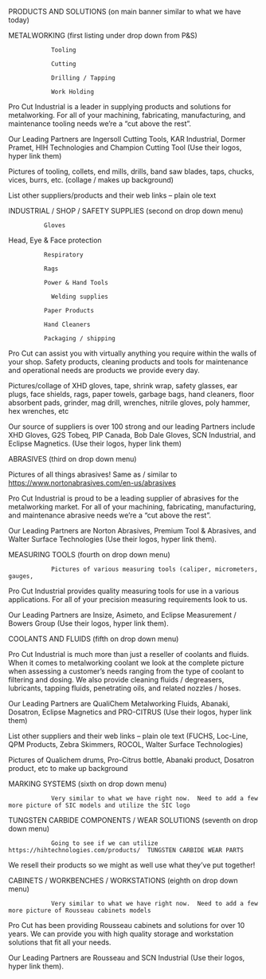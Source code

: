 PRODUCTS AND SOLUTIONS  (on main banner similar to what we have today)

 

METALWORKING (first listing under drop down from P&S)

                Tooling

                Cutting

                Drilling / Tapping

                Work Holding

 

Pro Cut Industrial is a leader in supplying products and solutions for metalworking.  For all of your machining, fabricating, manufacturing, and maintenance tooling needs we’re a “cut above the rest”.

 

Our Leading Partners are Ingersoll Cutting Tools, KAR Industrial, Dormer Pramet, HIH Technologies and Champion Cutting Tool   (Use their logos, hyper link them)

 

Pictures of tooling, collets, end mills, drills, band saw blades, taps, chucks, vices, burrs, etc.  (collage / makes up background)

 

List other suppliers/products and their web links – plain ole text

 

 

INDUSTRIAL / SHOP / SAFETY SUPPLIES (second on drop down menu)

              Gloves

Head, Eye & Face protection

              Respiratory

              Rags

              Power & Hand Tools

                Welding supplies

              Paper Products

              Hand Cleaners

              Packaging / shipping

 

Pro Cut can assist you with virtually anything you require within the walls of your shop.  Safety products, cleaning products and tools for maintenance and operational needs are products we provide every day.

 

Pictures/collage of XHD gloves, tape, shrink wrap, safety glasses, ear plugs, face shields, rags, paper towels, garbage bags, hand cleaners, floor absorbent pads, grinder, mag drill, wrenches, nitrile gloves, poly hammer, hex wrenches, etc

 

Our source of suppliers is over 100 strong and our leading Partners include XHD Gloves, G2S Tobeq, PIP Canada, Bob Dale Gloves, SCN Industrial, and Eclipse Magnetics.   (Use their logos, hyper link them)


 

 

 

ABRASIVES (third on drop down menu)

Pictures of all things abrasives!  Same as / similar to https://www.nortonabrasives.com/en-us/abrasives

 

Pro Cut Industrial is proud to be a leading supplier of abrasives for the metalworking market.  For all of your machining, fabricating, manufacturing, and maintenance abrasive needs we’re a “cut above the rest”.

 

Our Leading Partners are Norton Abrasives, Premium Tool & Abrasives, and Walter Surface Technologies  (Use their logos, hyper link them).

 

 

 

MEASURING TOOLS (fourth on drop down menu)

                Pictures of various measuring tools (caliper, micrometers, gauges,

 

Pro Cut Industrial provides quality measuring tools for use in a various applications.  For all of your precision measuring requirements look to us. 

 

Our Leading Partners are Insize, Asimeto, and Eclipse Measurement / Bowers Group  (Use their logos, hyper link them).

 

 

 

COOLANTS AND FLUIDS (fifth on drop down menu)

 

Pro Cut Industrial is much more than just a reseller of coolants and fluids.  When it comes to metalworking coolant we look at the complete picture when assessing a customer’s needs ranging from the type of coolant to filtering and dosing.  We also provide cleaning fluids / degreasers, lubricants, tapping fluids, penetrating oils, and related nozzles / hoses.

 

Our Leading Partners are QualiChem Metalworking Fluids, Abanaki, Dosatron, Eclipse Magnetics and PRO-CITRUS  (Use their logos, hyper link them)

List other suppliers and their web links – plain ole text  (FUCHS, Loc-Line, QPM Products, Zebra Skimmers, ROCOL, Walter Surface Technologies)

 

Pictures of Qualichem drums, Pro-Citrus bottle, Abanaki product, Dosatron product, etc to make up background

 

 

MARKING SYSTEMS (sixth on drop down menu)

                Very similar to what we have right now.  Need to add a few more picture of SIC models and utilize the SIC logo

 

 

TUNGSTEN CARBIDE COMPONENTS / WEAR SOLUTIONS (seventh on drop down menu)

                Going to see if we can utilize https://hihtechnologies.com/products/  TUNGSTEN CARBIDE WEAR PARTS

We resell their products so we might as well use what they’ve put together!

 

 

CABINETS / WORKBENCHES / WORKSTATIONS (eighth on drop down menu)

                Very similar to what we have right now.  Need to add a few more picture of Rousseau cabinets models

 

Pro Cut has been providing Rousseau cabinets and solutions for over 10 years.  We can provide you with high quality storage and workstation solutions that fit all your needs.

 

Our Leading Partners are Rousseau and SCN Industrial  (Use their logos, hyper link them).

 

 